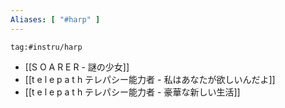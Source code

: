 ```yaml
---
Aliases: [ "#harp" ]
---
```

```expander
tag:#instru/harp  
```
- [[S O A R E R - 謎の少女]]
- [[t e l e p a t h テレパシー能力者 - 私はあなたが欲しいんだよ]]
- [[t e l e p a t h テレパシー能力者 - 豪華な新しい生活]]
